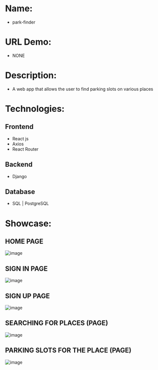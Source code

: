 # Name:
- park-finder
 
# URL Demo:
- NONE
 
# Description:
- A web app that allows the user to find parking slots on various places

# Technologies:
## Frontend
- React js
- Axios
- React Router
## Backend
- Django
## Database
- SQL | PostgreSQL

# Showcase:
## HOME PAGE
![image](https://user-images.githubusercontent.com/76432762/149713085-1f333f8a-5658-4323-b815-d416530557d0.png)
## SIGN IN PAGE
![image](https://user-images.githubusercontent.com/76432762/149713136-03745681-3c73-4bbd-864d-d441f595f5ae.png)
## SIGN UP PAGE
![image](https://user-images.githubusercontent.com/76432762/149713157-070b403d-5b82-472b-aa74-72fec66a5020.png)
## SEARCHING FOR PLACES (PAGE)
![image](https://user-images.githubusercontent.com/76432762/149713197-af749f7a-47b0-4c4b-9f68-9a99f5fac7a2.png)
## PARKING SLOTS FOR THE PLACE (PAGE)
![image](https://user-images.githubusercontent.com/76432762/149713224-662b1d6c-337d-429d-aece-d65ee920d26c.png)
